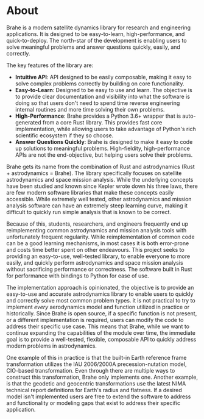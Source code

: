 # About

Brahe is a modern satellite dynamics library for research and engineering
applications. It is designed to be easy-to-learn, high-performance, and quick-to-deploy.
The north-star of the development is enabling users to solve meaningful problems
and answer questions quickly, easily, and correctly.

The key features of the library are:

- **Intuitive API**: API designed to be easily composable, making it easy to
  solve complex problems correctly by building on core functionality.
- **Easy-to-Learn**: Designed to be easy to use and learn. The objective is
  to provide clear documentation and visibility into what the software is doing
  so that users don't need to spend time reverse engineering internal routines
  and more time solving their own problems.
- **High-Performance**: Brahe provides a Python 3.6+ wrapper that is
  auto-generated from a core Rust library. This provides fast core implementation,
  while allowing users to take advantage of Python's rich scientific ecosystem
  if they so choose.
- **Answer Questions Quickly**: Brahe is designed to make it easy to code up
  solutions to meaningful problems. High-fieldity, high-performance APIs are not
  the end-objective, but helping users solve their problems.

Brahe gets its name from the combination of Rust and astrodynamics (Rust +
astrodynamics = Brahe). The library specifically focuses on satellite astrodynamics
and space mission analysis. While the underlying concepts have been studied and known since
Kepler wrote down his three laws, there are few modern software
libraries that make these concepts easily accessible. While extremely well tested,
other astrodynamics and mission analysis software can have an extremely steep
learning curve, making it difficult to quickly run simple analysis that is known
to be correct.

Because of this, students, researchers, and engineers frequently end up
reimplementing common astrodynamics and mission analysis tools with unfortunately
frequent regularity. While  reimplementation of common code can be a good learning
mechanisms, in most cases it is both error-prone and costs time better spent
on other endeavours. This project seeks to providing an easy-to-use,
well-tested library, to enable everyone to more easily, and quickly
perform astrodynamics and space mission analysis without sacrificing performance
or correctness. The software built in Rust for performance with bindings to
Python for ease of use.

The implementation approach is opinionated, the objective is to provide an
easy-to-use and accurate astrodynamics library to enable users to quickly
and correctly solve most common problem types. it is not practical to try to
implement _every_ aerodynamics model and function utilized in practice or historically.
Since Brahe is open source, if a specific function is not present, or a different
implementation is required, users can modify the code to address their specific
use case. This means that Brahe, while we want to continue expanding the
capabilities of the module over time, the immediate goal is to provide a well-tested,
flexible, composable API to quickly address modern problems in astrodynamics.

One example of this in practice is that the built-in Earth reference frame transformation
utilizes the IAU 2006/2000A precession-nutation model, CIO-based transformation.
Even through there are multiple ways to construct this transformation, Brahe
only implements one. Another example, is that the geodetic and geocentric
transformations use the latest NIMA technical report definitions for Earth's radius and flatness.
If a desired model isn't implemented users are free to extend the software to
address and functionality or modeling gaps that exist to address their specific application.

